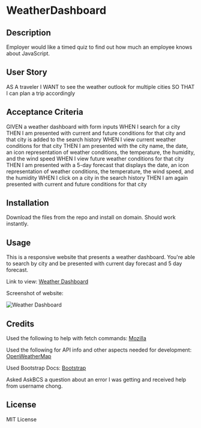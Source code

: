 # WeatherDashboard

## Description

Employer would like a timed quiz to find out how much an employee knows about JavaScript.

## User Story

AS A traveler
I WANT to see the weather outlook for multiple cities
SO THAT I can plan a trip accordingly

## Acceptance Criteria

GIVEN a weather dashboard with form inputs
WHEN I search for a city
THEN I am presented with current and future conditions for that city and that city is added to the search history
WHEN I view current weather conditions for that city
THEN I am presented with the city name, the date, an icon representation of weather conditions, the temperature, the humidity, and the wind speed
WHEN I view future weather conditions for that city
THEN I am presented with a 5-day forecast that displays the date, an icon representation of weather conditions, the temperature, the wind speed, and the humidity
WHEN I click on a city in the search history
THEN I am again presented with current and future conditions for that city

## Installation

Download the files from the repo and install on domain. Should work instantly.

## Usage

This is a responsive website that presents a weather dashboard. You're able to search by city and be presented with current day forecast and 5 day forecast.

Link to view: [Weather Dashboard](https://pgold762.github.io/TimedQuiz/)

Screenshot of website: 

![Weather Dashboard](./assets/images/timed-quiz.png "Weather")

## Credits

Used the following to help with fetch commands: [Mozilla](https://developer.mozilla.org/en-US/docs/Web/API/Fetch_API/Using_Fetch)

Used the following for API info and other aspects needed for development: [OpenWeatherMap](https://openweathermap.org/)

Used Bootstrap Docs: [Bootstrap](https://getbootstrap.com)

Asked AskBCS a question about an error I was getting and received help from username chong.


## License

MIT License
